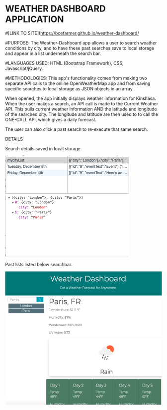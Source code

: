 # WEATHER DASHBOARD APPLICATION

#[LINK TO SITE](https://bcefarmer.github.io/weather-dashboard/

#PURPOSE:
The Weather-Dashboard app allows a user to search weather conditions by city, and to have these past searches save to local storage and appear in a list underneath the search bar.

#LANGUAGES USED:
HTML (Bootstrap Framework), CSS, Javascript/jQuery.  

#METHODOLOGIES:
This app's functionality comes from making two separate API calls to the online OpenWeatherMap app and from saving specific searches to local storage as JSON objects in an array. 

When opened, the app initially displays weather information for Kinshasa.  When the user makes a search, an API call is made to the Current Weather API.  This pulls current weather information AND the latitude and longitude of the searched city.  The longitude and latitude are then used to to call the ONE-CALL API, which gives a daily forecast.

The user can also click a past search to re-execute that same search.

DETAILS

Search details saved in local storage.

![alt text](img/WeatherAppJson.png "Search details saved in local storage.") 

Past lists listed below searchbar.

![alt text](img/SavedDetail.png "Past searches.") 
